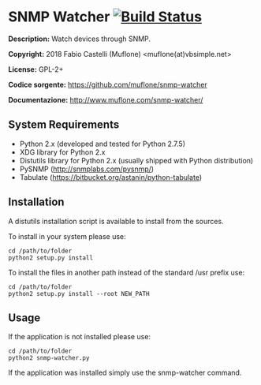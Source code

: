 SNMP Watcher [![Build Status](https://travis-ci.org/muflone/snmp-watcher.svg?branch=master)](https://travis-ci.org/muflone/snmp-watcher)
=====

**Description:** Watch devices through SNMP.

**Copyright:** 2018 Fabio Castelli (Muflone) <muflone(at)vbsimple.net>

**License:** GPL-2+

**Codice sorgente:** https://github.com/muflone/snmp-watcher

**Documentazione:** http://www.muflone.com/snmp-watcher/

System Requirements
-------------------

* Python 2.x (developed and tested for Python 2.7.5)
* XDG library for Python 2.x
* Distutils library for Python 2.x (usually shipped with Python distribution)
* PySNMP (<http://snmplabs.com/pysnmp/>)
* Tabulate (<https://bitbucket.org/astanin/python-tabulate>)

Installation
------------

A distutils installation script is available to install from the sources.

To install in your system please use:

    cd /path/to/folder
    python2 setup.py install

To install the files in another path instead of the standard /usr prefix use:

    cd /path/to/folder
    python2 setup.py install --root NEW_PATH

Usage
-----

If the application is not installed please use:

    cd /path/to/folder
    python2 snmp-watcher.py

If the application was installed simply use the snmp-watcher command.
